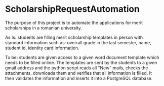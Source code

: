 # ScholarshipRequestAutomation

The purpose of this project is to automate the applications for merit scholarships in a romanian university.

As Is: students are filling merit scholarship templates in person with standard information such as: overrall grade in the last semester, name, student id, 
identity card information.

To be: students are given access to a given word document template which needs to be filled online. The templates are sent by the students to a given gmail address
and the python script reads all "New" mails, checks the attachments, downloads them and verifies that all information is filled. It then validates the information and
inserts it into a PostgreSQL database.
